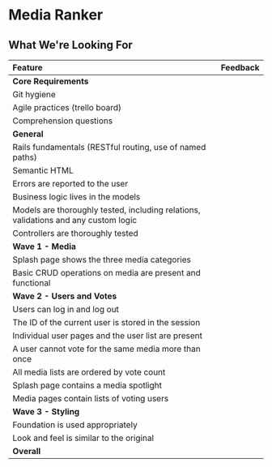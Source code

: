 # Media Ranker
## What We're Looking For

| Feature | Feedback    |
| :------------- | :------------- |
| **Core Requirements** |   |
| Git hygiene |  |
| Agile practices (trello board) |  |
| Comprehension questions	|  |
| **General** |  |
| Rails fundamentals (RESTful routing, use of named paths) |  |
| Semantic HTML |  |
| Errors are reported to the user |  |
| Business logic lives in the models |  |
| Models are thoroughly tested, including relations, validations and any custom logic |  |
| Controllers are thoroughly tested |  |
| **Wave 1 - Media** |  |
| Splash page shows the three media categories |  |
| Basic CRUD operations on media are present and functional |  |
| **Wave 2 - Users and Votes** |  |
| Users can log in and log out |  |
| The ID of the current user is stored in the session |  |
| Individual user pages and the user list are present |  |
| A user cannot vote for the same media more than once |  |
| All media lists are ordered by vote count |  |
| Splash page contains a media spotlight |  |
| Media pages contain lists of voting users |  |
| **Wave 3 - Styling** |  |
| Foundation is used appropriately |  |
| Look and feel is similar to the original |  |
|  **Overall** |  |
